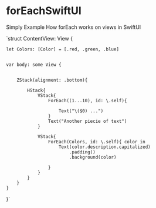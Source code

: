 # forEachSwiftUI
Simply Example How forEach works on views in SwiftUI

`struct ContentView: View {
    
    let Colors: [Color] = [.red, .green, .blue]
    
    
    var body: some View {
        
        
        ZStack(alignment: .bottom){
            
            HStack{
                VStack{
                    ForEach((1...10), id: \.self){
                        
                        Text("\($0) ...")
                    }
                    Text("Another piecie of text")
                }
                
                VStack{
                    ForEach(Colors, id: \.self){ color in
                        Text(color.description.capitalized)
                            .padding()
                            .background(color)
                        
                    }
                }
            }
        }
    }
}`
